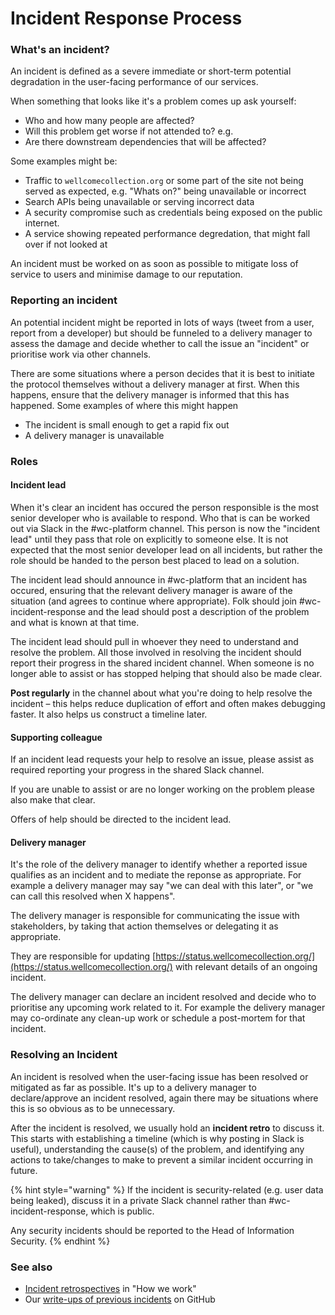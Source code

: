 # Incident Response Process

### What's an incident?

An incident is defined as a severe immediate or short-term potential degradation in the user-facing performance of our services.

When something that looks like it's a problem comes up ask yourself:

* Who and how many people are affected?
* Will this problem get worse if not attended to? e.g.
* Are there downstream dependencies that will be affected?

Some examples might be:

* Traffic to `wellcomecollection.org` or some part of the site not being served as expected, e.g. "Whats on?" being unavailable or incorrect
* Search APIs being unavailable or serving incorrect data
* A security compromise such as credentials being exposed on the public internet.
* A service showing repeated performance degredation, that might fall over if not looked at

An incident must be worked on as soon as possible to mitigate loss of service to users and minimise  damage to our reputation.

### Reporting an incident

An potential incident might be reported in lots of ways (tweet from a user, report from a developer) but should be funneled to a delivery manager to assess the damage and decide whether to call the issue an "incident" or prioritise work via other channels.

There are some situations where a person decides that it is best to initiate the protocol themselves without a delivery manager at first. When this happens, ensure that the delivery manager is informed that this has happened. Some examples of where this might happen

* The incident is small enough to get a rapid fix out
* A delivery manager is unavailable

### Roles

#### Incident lead

When it's clear an incident has occured the person responsible is the most senior developer who is available to respond. Who that is can be worked out via Slack in the #wc-platform channel. This person is now the "incident lead" until they pass that role on explicitly to someone else. It is not expected that the most senior developer lead on all incidents, but rather the role should be handed to the person best placed to lead on a solution.

The incident lead should announce in #wc-platform that an incident has occured, ensuring that the relevant delivery manager is aware of the situation (and agrees to continue where appropriate). Folk should join #wc-incident-response and the lead should post a description of the problem and what is known at that time.

The incident lead should pull in whoever they need to understand and resolve the problem. All those involved in resolving the incident should report their progress in the shared incident channel. When someone is no longer able to assist or has stopped helping that should also be made clear.

**Post regularly** in the channel about what you're doing to help resolve the incident – this helps reduce duplication of effort and often makes debugging faster. It also helps us construct a timeline later.

#### Supporting colleague

If an incident lead requests your help to resolve an issue, please assist as required reporting your progress in the shared Slack channel.

If you are unable to assist or are no longer working on the problem please also make that clear.

Offers of help should be directed to the incident lead.

#### Delivery manager

It's the role of the delivery manager to identify whether a reported issue qualifies as an incident and to mediate the reponse as appropriate. For example a delivery manager may say "we can deal with this later", or "we can call this resolved when X happens".

The delivery manager is responsible for communicating the issue with stakeholders, by taking that action themselves or delegating it as appropriate.

They are responsible for updating [https://status.wellcomecollection.org/](https://status.wellcomecollection.org/) with relevant details of an ongoing incident.

The delivery manager can declare an incident resolved and decide who to prioritise any upcoming work related to it. For example the delivery manager may co-ordinate any clean-up work or schedule a post-mortem for that incident.

### Resolving an Incident

An incident is resolved when the user-facing issue has been resolved or mitigated as far as possible. It's up to a delivery manager to declare/approve an incident resolved, again there may be situations where this is so obvious as to be unnecessary.

After the incident is resolved, we usually hold an **incident retro** to discuss it. This starts with establishing a timeline (which is why posting in Slack is useful), understanding the cause(s) of the problem, and identifying any actions to take/changes to make to prevent a similar incident occurring in future.

{% hint style="warning" %}
If the incident is security-related (e.g. user data being leaked), discuss it in a private Slack channel rather than #wc-incident-response, which is public.

Any security incidents should be reported to the Head of Information Security.
{% endhint %}

### See also

* [Incident retrospectives](https://app.gitbook.com/s/7ftXlBv9uu465I0Z76rS/planning#incident-retrospectives) in "How we work"
* Our [write-ups of previous incidents](https://github.com/wellcomecollection/docs/tree/main/incident\_retros) on GitHub
